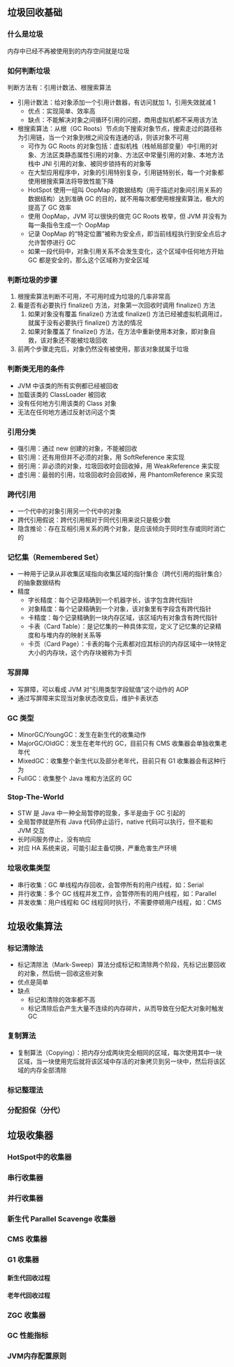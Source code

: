 ## 垃圾回收基础
### 什么是垃圾
内存中已经不再被使用到的内存空间就是垃圾
### 如何判断垃圾
判断方法有：引用计数法、根搜索算法

- 引用计数法：给对象添加一个引用计数器，有访问就加 1，引用失效就减 1
   - 优点：实现简单、效率高
   - 缺点：不能解决对象之间循环引用的问题，商用虚拟机都不采用该方法
- 根搜索算法：从根（GC Roots）节点向下搜索对象节点，搜索走过的路径称为引用链，当一个对象到根之间没有连通的话，则该对象不可用
   - 可作为 GC Roots 的对象包括：虚拟机栈（栈帧局部变量）中引用的对象、方法区类静态属性引用的对象、方法区中常量引用的对象、本地方法栈中 JNI 引用的对象、被同步锁持有的对象等
   - 在大型应用程序中，对象的引用特别复杂，引用链特别长，每一个对象都使用根搜索算法将导致性能下降
   - HotSpot 使用一组叫 OopMap 的数据结构（用于描述对象间引用关系的数据结构）达到准确 GC 的目的，就不用每次都使用根搜索算法，极大的提高了 GC 效率
   - 使用 OopMap，JVM 可以很快的做完 GC Roots 枚举，但 JVM 并没有为每一条指令生成一个 OopMap
   - 记录 OopMap 的“特定位置”被称为安全点，即当前线程执行到安全点后才允许暂停进行 GC
   - 如果一段代码中，对象引用关系不会发生变化，这个区域中任何地方开始 GC 都是安全的，那么这个区域称为安全区域
### 判断垃圾的步骤

1. 根搜索算法判断不可用，不可用时成为垃圾的几率非常高
2. 看是否有必要执行 finalize() 方法，对象第一次回收时调用 finalize() 方法
   1. 如果对象没有覆盖 finalize() 方法或 finalize() 方法已经被虚拟机调用过，就属于没有必要执行 finalize() 方法的情况
   2. 如果对象覆盖了 finalize() 方法，在方法中重新使用本对象，即对象自救，该对象还不能被垃圾回收
3. 前两个步骤走完后，对象仍然没有被使用，那该对象就属于垃圾
### 判断类无用的条件

- JVM 中该类的所有实例都已经被回收
- 加载该类的 ClassLoader 被回收
- 没有任何地方引用该类的 Class 对象
- 无法在任何地方通过反射访问这个类
### 引用分类

- 强引用：通过 new 创建的对象，不能被回收
- 软引用：还有用但并不必须的对象，用 SoftReference 来实现
- 弱引用：非必须的对象，垃圾回收时会回收掉，用 WeakReference 来实现
- 虚引用：最弱的引用，垃圾回收时会回收掉，用 PhantomReference 来实现
### 跨代引用

- 一个代中的对象引用另一个代中的对象
- 跨代引用假说：跨代引用相对于同代引用来说只是极少数
- 隐含推论：存在互相引用关系的两个对象，是应该倾向于同时生存或同时消亡的
### 记忆集（Remembered Set）

- 一种用于记录从非收集区域指向收集区域的指针集合（跨代引用的指针集合）的抽象数据结构
- 精度
   - 字长精度：每个记录精确到一个机器字长，该字包含跨代指针
   - 对象精度：每个记录精确到一个对象，该对象里有字段含有跨代指针
   - 卡精度：每个记录精确到一块内存区域，该区域内有对象含有跨代指针
   - 卡表（Card Table）：是记忆集的一种具体实现，定义了记忆集的记录精度和与堆内存的映射关系等
   - 卡页（Card Page）：卡表的每个元素都对应其标识的内存区域中一块特定大小的内存块，这个内存块被称为卡页
### 写屏障

- 写屏障，可以看成 JVM 对“引用类型字段赋值”这个动作的 AOP
- 通过写屏障来实现当对象状态改变后，维护卡表状态
### GC 类型

- MinorGC/YoungGC：发生在新生代的收集动作
- MajorGC/OldGC：发生在老年代的 GC，目前只有 CMS 收集器会单独收集老年代
- MixedGC：收集整个新生代以及部分老年代，目前只有 G1 收集器会有这种行为
- FullGC：收集整个 Java 堆和方法区的 GC
### Stop-The-World

- STW 是 Java 中一种全局暂停的现象，多半是由于 GC 引起的
- 全局暂停就是所有 Java 代码停止运行，native 代码可以执行，但不能和 JVM 交互
- 长时间服务停止，没有响应
- 对应 HA 系统来说，可能引起主备切换，严重危害生产环境
### 垃圾收集类型

- 串行收集：GC 单线程内存回收，会暂停所有的用户线程，如：Serial
- 并行收集：多个 GC 线程并发工作，会暂停所有的用户线程，如：Parallel
- 并发收集：用户线程和 GC 线程同时执行，不需要停顿用户线程，如：CMS
## 垃圾收集算法
### 标记清除法

- 标记清除法（Mark-Sweep）算法分成标记和清除两个阶段，先标记出要回收的对象，然后统一回收这些对象
- 优点是简单
- 缺点
   - 标记和清除的效率都不高
   - 标记清除后会产生大量不连续的内存碎片，从而导致在分配大对象时触发 GC
### 复制算法

- 复制算法（Copying）：把内存分成两块完全相同的区域，每次使用其中一块区域，当一块使用完后就将该区域中存活的对象拷贝到另一块中，然后将该区域的内存全部清除

### 标记整理法

### 分配担保（分代）

## 垃圾收集器
### HotSpot中的收集器
### 串行收集器
### 并行收集器
### 新生代 Parallel Scavenge 收集器
### CMS 收集器
### G1 收集器
#### 新生代回收过程
#### 老年代回收过程
### ZGC 收集器
### GC 性能指标
### JVM内存配置原则

